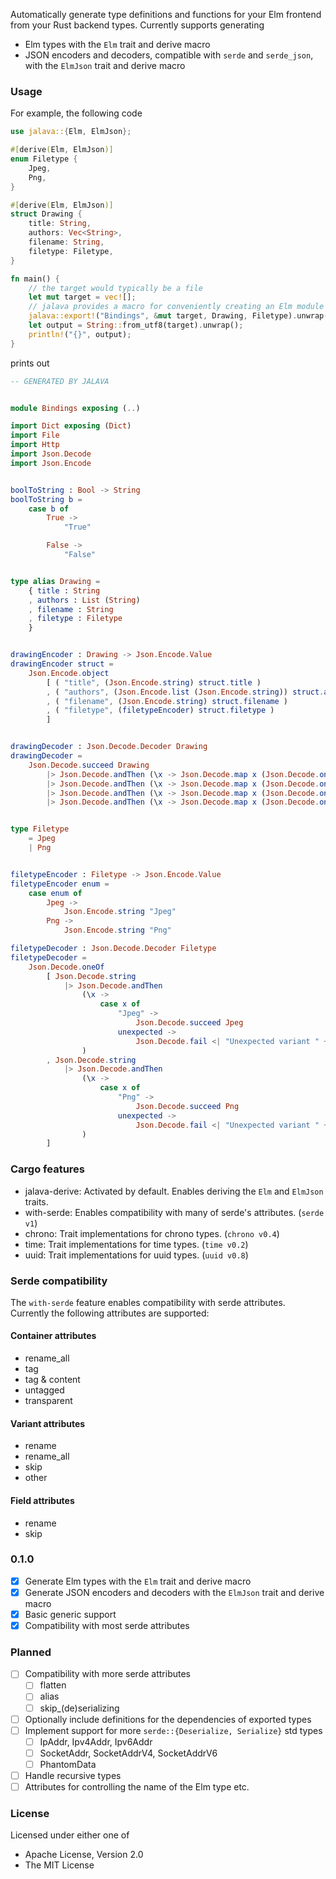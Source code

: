 Automatically generate type definitions and functions for your Elm frontend from your Rust backend types. Currently supports generating
- Elm types with the `Elm` trait and derive macro
- JSON encoders and decoders, compatible with `serde` and `serde_json`, with the `ElmJson` trait and derive macro

### Usage
For example, the following code
```rust
use jalava::{Elm, ElmJson};

#[derive(Elm, ElmJson)]
enum Filetype {
    Jpeg,
    Png,
}

#[derive(Elm, ElmJson)]
struct Drawing {
    title: String,
    authors: Vec<String>,
    filename: String,
    filetype: Filetype,
}

fn main() {
    // the target would typically be a file
    let mut target = vec![];
    // jalava provides a macro for conveniently creating an Elm module with everything needed
    jalava::export!("Bindings", &mut target, Drawing, Filetype).unwrap();
    let output = String::from_utf8(target).unwrap();
    println!("{}", output);
}
```
prints out
```elm
-- GENERATED BY JALAVA


module Bindings exposing (..)

import Dict exposing (Dict)
import File
import Http
import Json.Decode
import Json.Encode


boolToString : Bool -> String
boolToString b =
    case b of
        True ->
            "True"

        False ->
            "False"


type alias Drawing =
    { title : String
    , authors : List (String)
    , filename : String
    , filetype : Filetype
    }


drawingEncoder : Drawing -> Json.Encode.Value
drawingEncoder struct =
    Json.Encode.object
        [ ( "title", (Json.Encode.string) struct.title )
        , ( "authors", (Json.Encode.list (Json.Encode.string)) struct.authors )
        , ( "filename", (Json.Encode.string) struct.filename )
        , ( "filetype", (filetypeEncoder) struct.filetype )
        ]


drawingDecoder : Json.Decode.Decoder Drawing
drawingDecoder =
    Json.Decode.succeed Drawing
        |> Json.Decode.andThen (\x -> Json.Decode.map x (Json.Decode.oneOf [ Json.Decode.field "title" (Json.Decode.string) ]))
        |> Json.Decode.andThen (\x -> Json.Decode.map x (Json.Decode.oneOf [ Json.Decode.field "authors" (Json.Decode.list (Json.Decode.string)) ]))
        |> Json.Decode.andThen (\x -> Json.Decode.map x (Json.Decode.oneOf [ Json.Decode.field "filename" (Json.Decode.string) ]))
        |> Json.Decode.andThen (\x -> Json.Decode.map x (Json.Decode.oneOf [ Json.Decode.field "filetype" (filetypeDecoder) ]))


type Filetype
    = Jpeg
    | Png


filetypeEncoder : Filetype -> Json.Encode.Value
filetypeEncoder enum =
    case enum of
        Jpeg ->
            Json.Encode.string "Jpeg"
        Png ->
            Json.Encode.string "Png"

filetypeDecoder : Json.Decode.Decoder Filetype
filetypeDecoder = 
    Json.Decode.oneOf
        [ Json.Decode.string
            |> Json.Decode.andThen
                (\x ->
                    case x of
                        "Jpeg" ->
                            Json.Decode.succeed Jpeg
                        unexpected ->
                            Json.Decode.fail <| "Unexpected variant " ++ unexpected
                )
        , Json.Decode.string
            |> Json.Decode.andThen
                (\x ->
                    case x of
                        "Png" ->
                            Json.Decode.succeed Png
                        unexpected ->
                            Json.Decode.fail <| "Unexpected variant " ++ unexpected
                )
        ]

```

### Cargo features
- jalava-derive: Activated by default. Enables deriving the `Elm` and `ElmJson` traits.
- with-serde: Enables compatibility with many of serde's attributes. (`serde v1`)
- chrono: Trait implementations for chrono types. (`chrono v0.4`)
- time: Trait implementations for time types. (`time v0.2`)
- uuid: Trait implementations for uuid types. (`uuid v0.8`)

### Serde compatibility
The `with-serde` feature enables compatibility with serde attributes. Currently the following attributes are supported:
#### Container attributes
- rename_all
- tag
- tag & content
- untagged
- transparent
#### Variant attributes
- rename
- rename_all
- skip
- other
#### Field attributes
- rename
- skip

### 0.1.0
- [x] Generate Elm types with the `Elm` trait and derive macro
- [x] Generate JSON encoders and decoders with the `ElmJson` trait and derive macro
- [x] Basic generic support
- [x] Compatibility with most serde attributes

### Planned
- [ ] Compatibility with more serde attributes
  - [ ] flatten
  - [ ] alias
  - [ ] skip_(de)serializing
- [ ] Optionally include definitions for the dependencies of exported types
- [ ] Implement support for more `serde::{Deserialize, Serialize}` std types
  - [ ] IpAddr, Ipv4Addr, Ipv6Addr
  - [ ] SocketAddr, SocketAddrV4, SocketAddrV6
  - [ ] PhantomData
- [ ] Handle recursive types
- [ ] Attributes for controlling the name of the Elm type etc.

### License
Licensed under either one of
- Apache License, Version 2.0
- The MIT License
